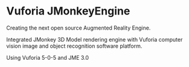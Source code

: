 # Vuforia JMonkeyEngine

Creating the next open source Augmented Reality Engine.

Integrated JMonkey 3D Model rendering engine with Vuforia computer vision image and object recognition software platform.


Using Vuforia 5-0-5 and JME 3.0
